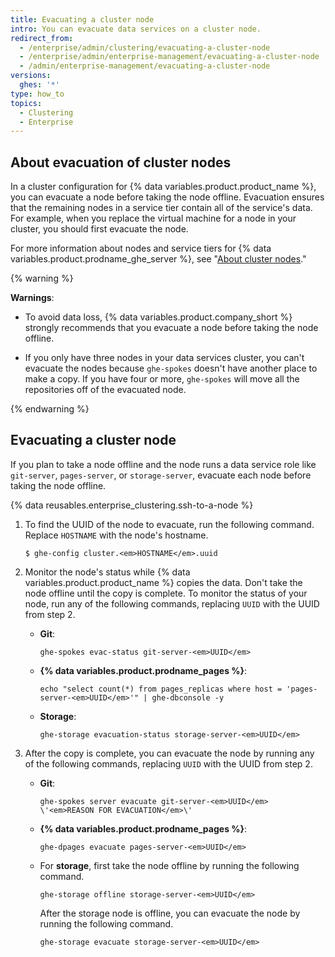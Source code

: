 ```yaml
---
title: Evacuating a cluster node
intro: You can evacuate data services on a cluster node.
redirect_from:
  - /enterprise/admin/clustering/evacuating-a-cluster-node
  - /enterprise/admin/enterprise-management/evacuating-a-cluster-node
  - /admin/enterprise-management/evacuating-a-cluster-node
versions:
  ghes: '*'
type: how_to
topics:
  - Clustering
  - Enterprise
---
```


## About evacuation of cluster nodes

In a cluster configuration for {% data variables.product.product_name %}, you can evacuate a node before taking the node offline. Evacuation ensures that the remaining nodes in a service tier contain all of the service's data. For example, when you replace the virtual machine for a node in your cluster, you should first evacuate the node.

For more information about nodes and service tiers for {% data variables.product.prodname_ghe_server %}, see "[About cluster nodes](/admin/enterprise-management/configuring-clustering/about-cluster-nodes)."

{% warning %}

**Warnings**:

- To avoid data loss, {% data variables.product.company_short %} strongly recommends that you evacuate a node before taking the node offline. 

- If you only have three nodes in your data services cluster, you can't evacuate the nodes because `ghe-spokes` doesn't have another place to make a copy. If you have four or more, `ghe-spokes` will move all the repositories off of the evacuated node.

{% endwarning %}

## Evacuating a cluster node

If you plan to take a node offline and the node runs a data service role like `git-server`, `pages-server`, or `storage-server`, evacuate each node before taking the node offline.

{% data reusables.enterprise_clustering.ssh-to-a-node %}
1. To find the UUID of the node to evacuate, run the following command. Replace `HOSTNAME` with the node's hostname.

   ```shell
   $ ghe-config cluster.<em>HOSTNAME</em>.uuid
   ```
1. Monitor the node's status while {% data variables.product.product_name %} copies the data. Don't take the node offline until the copy is complete. To monitor the status of your node, run any of the following commands, replacing `UUID` with the UUID from step 2.

   - **Git**:

     ```shell
     ghe-spokes evac-status git-server-<em>UUID</em>
     ```

   - **{% data variables.product.prodname_pages %}**:

     ```shell
     echo "select count(*) from pages_replicas where host = 'pages-server-<em>UUID</em>'" | ghe-dbconsole -y
     ```

   - **Storage**:

     ```shell
     ghe-storage evacuation-status storage-server-<em>UUID</em>
     ```
1. After the copy is complete, you can evacuate the node by running any of the following commands, replacing `UUID` with the UUID from step 2.

   - **Git**:

     ```shell
     ghe-spokes server evacuate git-server-<em>UUID</em> \'<em>REASON FOR EVACUATION</em>\'
     ```

   - **{% data variables.product.prodname_pages %}**:

     ```shell
     ghe-dpages evacuate pages-server-<em>UUID</em>
     ```

   - For **storage**, first take the node offline by running the following command.

     ```shell
     ghe-storage offline storage-server-<em>UUID</em>
     ```

     After the storage node is offline, you can evacuate the node by running the following command.

     ```shell
     ghe-storage evacuate storage-server-<em>UUID</em>
     ```
